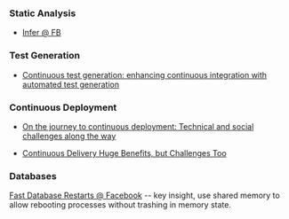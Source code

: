 
### Static Analysis

* [Infer @ FB](https://github.com/facebook/infer)

### Test Generation

* [Continuous test generation: enhancing continuous integration with automated test generation](http://dl.acm.org/citation.cfm?id=2643002)

### Continuous Deployment

* [On the journey to continuous deployment: Technical and social challenges along the way](https://github.com/CSC-DevOps/Course/blob/master/Readings/Claps-IEEESoftware.pdf)

* [Continuous Delivery Huge Benefits, but Challenges Too](https://github.com/CSC-DevOps/Course/blob/master/Readings/Chen-IEEESoftware.pdf)

### Databases

[Fast Database Restarts @ Facebook](https://research.facebook.com/publications/553456231437505/fast-database-restarts-at-facebook/) -- key insight, use shared memory to allow rebooting processes without trashing in memory state.
